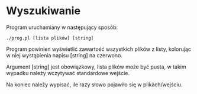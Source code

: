 # Wyszukiwanie
Program uruchamiany w następujący sposób:
```
./prog.pl [lista plików] [string]
```
Program powinien wyświetlić zawartość wszystkich plików z listy,
kolorując w niej wystąpienia napisu [string] na czerwono.

Argument [string] jest obowiązkowy, lista plików może być pusta,
w takim wypadku należy wczytywać standardowe wejście.

Na koniec należy wypisać, ile razy słowo pojawiło się w plikach/wejściu.
